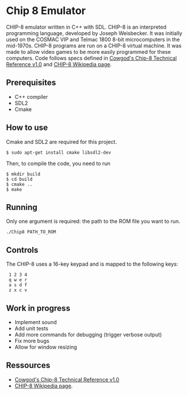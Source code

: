 # Chip 8 Emulator
CHIP-8 emulator written in C++ with SDL.
CHIP-8 is an interpreted programming language, developed by Joseph Weisbecker. It was initially used on the COSMAC VIP and Telmac 1800 8-bit microcomputers in the mid-1970s. CHIP-8 programs are run on a CHIP-8 virtual machine. It was made to allow video games to be more easily programmed for these computers. 
Code follows specs defined in [Cowgod's Chip-8 Technical Reference v1.0](http://devernay.free.fr/hacks/chip8/C8TECH10.HTM#Ex9E) and [CHIP-8 Wikipedia page](https://en.wikipedia.org/wiki/CHIP-8).

## Prerequisites
* C++ compiler
* SDL2
* Cmake

## How to use

Cmake and SDL2 are required for this project.

```
$ sudo apt-get install cmake libsdl2-dev
```

Then, to compile the code, you need to run

```
$ mkdir build
$ cd build
$ cmake ..
$ make
```
## Running

Only one argument is required: the path to the ROM file you want to run.

```
./Chip8 PATH_TO_ROM
```

## Controls
The CHIP-8 uses a 16-key keypad and is mapped to the following keys:

     1 2 3 4
     q w e r
     a s d f
     z x c v
     
## Work in progress
* Implement sound
* Add unit tests
* Add more commands for debugging (trigger verbose output)
* Fix more bugs
* Allow for window resizing

## Ressources
* [Cowgod's Chip-8 Technical Reference v1.0](http://devernay.free.fr/hacks/chip8/C8TECH10.HTM#Ex9E)
* [CHIP-8 Wikipedia page](https://en.wikipedia.org/wiki/CHIP-8).
